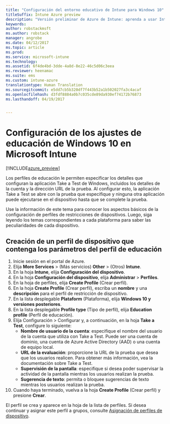 ```yaml
---
title: "Configuración del entorno educativo de Intune para Windows 10"
titleSuffix: Intune Azure preview
description: "Versión preliminar de Azure de Intune: aprenda a usar Intune para configurar los ajustes de educación de Windows 10 en los dispositivos que administra."
keywords: 
author: robstackmsft
ms.author: robstack
manager: angrobe
ms.date: 04/12/2017
ms.topic: article
ms.prod: 
ms.service: microsoft-intune
ms.technology: 
ms.assetid: 6f4de4bd-3dde-4a8d-8e22-46c5d06c3eea
ms.reviewer: heenamac
ms.suite: ems
ms.custom: intune-azure
translationtype: Human Translation
ms.sourcegitcommit: e5dd7cb5b320df7f443b52a1b502027fa3c4acaf
ms.openlocfilehash: d3fdf8884a0b7c035cde89da930ef74172b76873
ms.lasthandoff: 04/19/2017


---
```


# <a name="how-to-configure-windows-10-education-settings-in-microsoft-intune"></a>Configuración de los ajustes de educación de Windows 10 en Microsoft Intune

[!INCLUDE[azure_preview](../includes/azure_preview.md)]

Los perfiles de educación le permiten especificar los detalles que configuran la aplicación Take a Test de Windows, incluidos los detalles de la cuenta y la dirección URL de la prueba. Al configurar esto, la aplicación Take a Test se abre con la prueba que especifique y ninguna otra aplicación puede ejecutarse en el dispositivo hasta que se complete la prueba.

Use la información de este tema para conocer los aspectos básicos de la configuración de perfiles de restricciones de dispositivos. Luego, siga leyendo los temas correspondientes a cada plataforma para saber las peculiaridades de cada dispositivo.

## <a name="create-a-device-profile-containing-education-profile-settings"></a>Creación de un perfil de dispositivo que contenga los parámetros del perfil de educación

1. Inicie sesión en el portal de Azure.
2. Elija **More Services** >  (Más servicios) **Other** >  (Otros) **Intune**.
3. En la hoja **Intune**, elija **Configuración del dispositivo**.
2. En la hoja **Configuración del dispositivo**, elija **Administrar** > **Perfiles**.
3. En la hoja de perfiles, elija **Create Profile** (Crear perfil).
4. En la hoja **Create Profile** (Crear perfil), escriba un **nombre** y una **descripción** para el perfil de restricción de dispositivo.
5. En la lista desplegable **Plataform** (Plataforma), elija **Windows 10 y versiones posteriores**.
6. En la lista desplegable **Profile type** (Tipo de perfil), elija **Education profile** (Perfil de educación). 
7. Elija Configuración > Configurar y, a continuación, en la hoja **Take a Test**, configure lo siguiente:
    - **Nombre de usuario de la cuenta**: especifique el nombre del usuario de la cuenta que utiliza con Take a Test. Puede ser una cuenta de dominio, una cuenta de Azure Active Directory (AAD) o una cuenta de equipo local.
    - **URL de la evaluación**: proporcione la URL de la prueba que desea que los usuarios realicen. Para obtener más información, vea la documentación sobre Take a Test.
    - **Supervisión de la pantalla**: especifique si desea poder supervisar la actividad de la pantalla mientras los usuarios realizan la prueba.
    - **Sugerencia de texto**: permita o bloquee sugerencias de texto mientras los usuarios realizan la prueba.
8. Cuando haya terminado, vuelva a la hoja **Create Profile** (Crear perfil) y presione **Crear**.

El perfil se crea y aparece en la hoja de la lista de perfiles.
Si desea continuar y asignar este perfil a grupos, consulte [Asignación de perfiles de dispositivo](how-to-assign-device-profiles.md).




